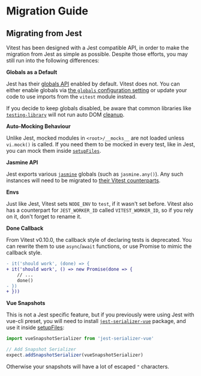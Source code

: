 # Migration Guide

## Migrating from Jest

Vitest has been designed with a Jest compatible API, in order to make the migration from Jest as simple as possible. Despite those efforts, you may still run into the following differences:

**Globals as a Default**

Jest has their [globals API](https://jestjs.io/docs/api) enabled by default. Vitest does not. You can either enable globals via [the `globals` configuration setting](/config/#globals) or update your code to use imports from the `vitest` module instead.

If you decide to keep globals disabled, be aware that common libraries like [`testing-library`](https://testing-library.com/) will not run auto DOM [cleanup](https://testing-library.com/docs/svelte-testing-library/api/#cleanup).

**Auto-Mocking Behaviour**

Unlike Jest, mocked modules in `<root>/__mocks__` are not loaded unless `vi.mock()` is called. If you need them to be mocked in every test, like in Jest, you can mock them inside [`setupFiles`](/config/#setupfiles).

**Jasmine API**

Jest exports various [`jasmine`](https://jasmine.github.io/) globals (such as `jasmine.any()`). Any such instances will need to be migrated to [their Vitest counterparts](/api/).

**Envs**

Just like Jest, Vitest sets `NODE_ENV` to `test`, if it wasn't set before. Vitest also has a counterpart for `JEST_WORKER_ID` called `VITEST_WORKER_ID`, so if you rely on it, don't forget to rename it.

**Done Callback**

From Vitest v0.10.0, the callback style of declaring tests is deprecated. You can rewrite them to use `async`/`await` functions, or use Promise to mimic the callback style.

```diff
- it('should work', (done) => {
+ it('should work', () => new Promise(done => {
    // ...
    done()
- })
+ }))
```

**Vue Snapshots**

This is not a Jest specific feature, but if you previously were using Jest with vue-cli preset, you will need to install [`jest-serializer-vue`](https://github.com/eddyerburgh/jest-serializer-vue) package, and use it inside [setupFiles](/config/#setupfiles):

```ts
import vueSnapshotSerializer from 'jest-serializer-vue'

// Add Snapshot Serializer
expect.addSnapshotSerializer(vueSnapshotSerializer)
```

Otherwise your snapshots will have a lot of escaped `"` characters.
